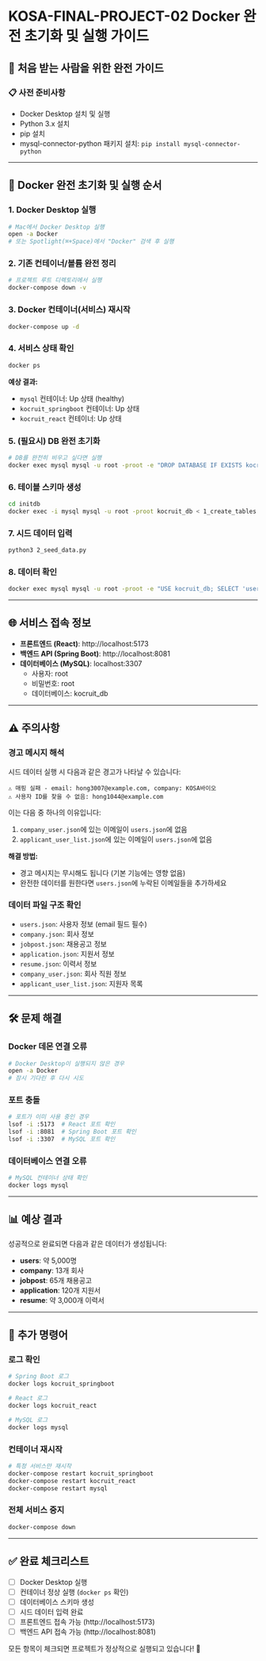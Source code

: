 # KOSA-FINAL-PROJECT-02 Docker 완전 초기화 및 실행 가이드

## 🚀 처음 받는 사람을 위한 완전 가이드

### 📋 사전 준비사항
- Docker Desktop 설치 및 실행
- Python 3.x 설치
- pip 설치
- mysql-connector-python 패키지 설치: `pip install mysql-connector-python`

---

## 🔄 Docker 완전 초기화 및 실행 순서

### 1. Docker Desktop 실행
```bash
# Mac에서 Docker Desktop 실행
open -a Docker
# 또는 Spotlight(⌘+Space)에서 "Docker" 검색 후 실행
```

### 2. 기존 컨테이너/볼륨 완전 정리
```bash
# 프로젝트 루트 디렉토리에서 실행
docker-compose down -v
```

### 3. Docker 컨테이너(서비스) 재시작
```bash
docker-compose up -d
```

### 4. 서비스 상태 확인
```bash
docker ps
```
**예상 결과:**
- `mysql` 컨테이너: Up 상태 (healthy)
- `kocruit_springboot` 컨테이너: Up 상태  
- `kocruit_react` 컨테이너: Up 상태

### 5. (필요시) DB 완전 초기화
```bash
# DB를 완전히 비우고 싶다면 실행
docker exec mysql mysql -u root -proot -e "DROP DATABASE IF EXISTS kocruit_db; CREATE DATABASE kocruit_db;"
```

### 6. 테이블 스키마 생성
```bash
cd initdb
docker exec -i mysql mysql -u root -proot kocruit_db < 1_create_tables.sql
```

### 7. 시드 데이터 입력
```bash
python3 2_seed_data.py
```

### 8. 데이터 확인
```bash
docker exec mysql mysql -u root -proot -e "USE kocruit_db; SELECT 'users' as table_name, COUNT(*) as count FROM users UNION ALL SELECT 'company', COUNT(*) FROM company UNION ALL SELECT 'jobpost', COUNT(*) FROM jobpost UNION ALL SELECT 'application', COUNT(*) FROM application UNION ALL SELECT 'resume', COUNT(*) FROM resume;"
```

---

## 🌐 서비스 접속 정보

- **프론트엔드 (React)**: http://localhost:5173
- **백엔드 API (Spring Boot)**: http://localhost:8081  
- **데이터베이스 (MySQL)**: localhost:3307
  - 사용자: root
  - 비밀번호: root
  - 데이터베이스: kocruit_db

---

## ⚠️ 주의사항

### 경고 메시지 해석
시드 데이터 실행 시 다음과 같은 경고가 나타날 수 있습니다:
```
⚠️ 매핑 실패 - email: hong3007@example.com, company: KOSA바이오
⚠️ 사용자 ID를 찾을 수 없음: hong1044@example.com
```

이는 다음 중 하나의 이유입니다:
1. `company_user.json`에 있는 이메일이 `users.json`에 없음
2. `applicant_user_list.json`에 있는 이메일이 `users.json`에 없음

**해결 방법:**
- 경고 메시지는 무시해도 됩니다 (기본 기능에는 영향 없음)
- 완전한 데이터를 원한다면 `users.json`에 누락된 이메일들을 추가하세요

### 데이터 파일 구조 확인
- `users.json`: 사용자 정보 (email 필드 필수)
- `company.json`: 회사 정보
- `jobpost.json`: 채용공고 정보
- `application.json`: 지원서 정보
- `resume.json`: 이력서 정보
- `company_user.json`: 회사 직원 정보
- `applicant_user_list.json`: 지원자 목록

---

## 🛠️ 문제 해결

### Docker 데몬 연결 오류
```bash
# Docker Desktop이 실행되지 않은 경우
open -a Docker
# 잠시 기다린 후 다시 시도
```

### 포트 충돌
```bash
# 포트가 이미 사용 중인 경우
lsof -i :5173  # React 포트 확인
lsof -i :8081  # Spring Boot 포트 확인  
lsof -i :3307  # MySQL 포트 확인
```

### 데이터베이스 연결 오류
```bash
# MySQL 컨테이너 상태 확인
docker logs mysql
```

---

## 📊 예상 결과

성공적으로 완료되면 다음과 같은 데이터가 생성됩니다:
- **users**: 약 5,000명
- **company**: 13개 회사
- **jobpost**: 65개 채용공고
- **application**: 120개 지원서
- **resume**: 약 3,000개 이력서

---

## 🔧 추가 명령어

### 로그 확인
```bash
# Spring Boot 로그
docker logs kocruit_springboot

# React 로그  
docker logs kocruit_react

# MySQL 로그
docker logs mysql
```

### 컨테이너 재시작
```bash
# 특정 서비스만 재시작
docker-compose restart kocruit_springboot
docker-compose restart kocruit_react
docker-compose restart mysql
```

### 전체 서비스 중지
```bash
docker-compose down
```

---

## ✅ 완료 체크리스트

- [ ] Docker Desktop 실행
- [ ] 컨테이너 정상 실행 (`docker ps` 확인)
- [ ] 데이터베이스 스키마 생성
- [ ] 시드 데이터 입력 완료
- [ ] 프론트엔드 접속 가능 (http://localhost:5173)
- [ ] 백엔드 API 접속 가능 (http://localhost:8081)

모든 항목이 체크되면 프로젝트가 정상적으로 실행되고 있습니다! 🎉 